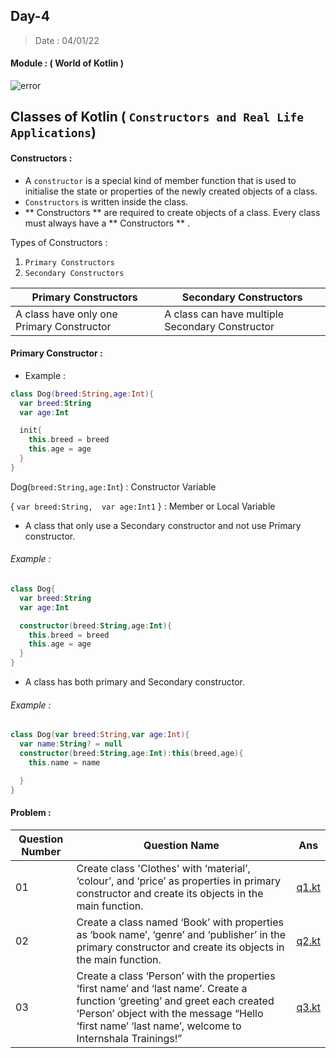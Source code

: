 ## Day-4

> Date : 04/01/22

#### Module : ( World of Kotlin ) 
![error](https://cdn57.androidauthority.net/wp-content/uploads/2017/11/kotlin-and-android-840x472.jpg.webp)

## Classes of Kotlin ( `Constructors and Real Life Applications`)

#### Constructors : 
* A `constructor` is a special kind of member function that is used to initialise the state or properties of the newly created objects of a class.
* `Constructors` is written inside the class.
* ** Constructors ** are required to create objects of a class. Every class must always have a ** Constructors ** .

Types of Constructors : 
  1. `Primary Constructors`
  2. `Secondary Constructors`

|Primary Constructors|Secondary Constructors|
|--------------------|----------------------|
|A class have only one Primary Constructor|A class can have multiple Secondary Constructor|

#### Primary Constructor : 
* Example : 
```kotlin
class Dog(breed:String,age:Int){
  var breed:String
  var age:Int

  init{
    this.breed = breed
    this.age = age
  }
}
```
Dog(`breed:String,age:Int`)  : Constructor Variable

{
  `var breed:String, 
   var age:Int1`
}  : Member or Local Variable 


* A class that only use a Secondary constructor and not use Primary constructor.

###### Example : 
```kotlin
class Dog{
  var breed:String
  var age:Int

  constructor(breed:String,age:Int){
    this.breed = breed
    this.age = age
  }
}
```

* A class has both primary and Secondary constructor.
###### Example : 

```kotlin
class Dog(var breed:String,var age:Int){
  var name:String? = null 
  constructor(breed:String,age:Int):this(breed,age){
    this.name = name

  }
}
```

#### Problem : 

|Question Number|Question Name|Ans|
|---------------|-------------|---|
|01|Create class 'Clothes' with ‘material’, ‘colour’, and ‘price’ as properties in primary constructor and create its objects in the main function.|[q1.kt](https://github.com/SM8UTI/Android_App_Development_Internshala_Course/blob/main/Day-4/q1.kt)|
|02|Create a class named ‘Book’ with properties as ‘book name’, ‘genre’ and ‘publisher’ in the primary constructor and create its objects in the main function.|[q2.kt](https://github.com/SM8UTI/Android_App_Development_Internshala_Course/blob/main/Day-4/q2.kt)|
|03|Create a class ‘Person’ with the properties ‘first name’ and ‘last name’. Create a function ‘greeting’ and greet each created ‘Person’ object with the message “Hello ‘first name’ ‘last name’, welcome to Internshala Trainings!”|[q3.kt](https://github.com/SM8UTI/Android_App_Development_Internshala_Course/blob/main/Day-4/q3.kt)|
